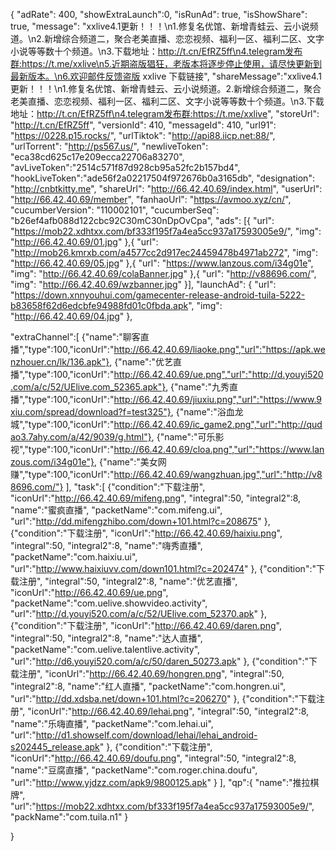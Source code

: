 {
	"adRate": 400,
	"showExtraLaunch":0,
	"isRunAd": true,
	"isShowShare": true,
	"message": "xxlive4.1更新！！！\n1.修复名优馆、新增青蛙云、云小说频道。\n2.新增综合频道二，聚合老美直播、恋恋视频、福利一区、福利二区、文字小说等等数十个频道。\n3.下载地址：http://t.cn/EfRZ5ff\n4.telegram发布群:https://t.me/xxlive\n5.近期盗版猖狂，老版本将逐步停止使用，请尽快更新到最新版本。\n6.欢迎邮件反馈盗版 xxlive 下载链接",
	"shareMessage":"xxlive4.1更新！！！\n1.修复名优馆、新增青蛙云、云小说频道。2.新增综合频道二，聚合老美直播、恋恋视频、福利一区、福利二区、文字小说等等数十个频道。\n3.下载地址：http://t.cn/EfRZ5ff\n4.telegram发布群:https://t.me/xxlive",
	"storeUrl": "http://t.cn/EfRZ5ff",
	"versionId": 410,
	"messageId": 410,
	"url91": "https://0228.p15.rocks/",
	"urlTiktok": "http://api88.iicp.net:88/",
	"urlTorrent": "http://ps567.us/",
	"newliveToken": "eca38cd625c17e209ecca22706a83270",
	"avLiveToken":"2514c571f87d928cb95a52fc2b157bd4",
	"hookLiveToken":"ade56f2a02217504f972676b0a3165db",
	"designation": "http://cnbtkitty.me",
	"shareUrl": "http://66.42.40.69/index.html",
	"userUrl": "http://66.42.40.69/member",
	"fanhaoUrl": "https://avmoo.xyz/cn/",
	"cucumberVersion": "110002101",
	"cucumberSeq": "b26ef4afb088d122cbc92C30mC30nDpOvCpa",
	"ads": [{
		"url": "https://mob22.xdhtxx.com/bf333f195f7a4ea5cc937a17593005e9/",
		"img": "http://66.42.40.69/01.jpg"
	},{
		"url": "http://mob26.kmrxb.com/a4577cc2d917ec24459478b4971ab272",
		"img": "http://66.42.40.69/05.jpg"
	},{
		"url": "https://www.lanzous.com/i34g01e",
		"img": "http://66.42.40.69/colaBanner.jpg"
	},{
		"url": "http://v88696.com/",
		"img": "http://66.42.40.69/wzbanner.jpg"
	}],
	"launchAd": {
		"url": "https://down.xnnyouhui.com/gamecenter-release-android-tuila-5222-b83658f62d6edcbfe94988fd01c0fbda.apk",
		"img": "http://66.42.40.69/04.jpg"
	},

"extraChannel":[
{"name":"聊客直播","type":100,"iconUrl":"http://66.42.40.69/liaoke.png","url":"https://apk.wenzhouer.cn/lk/136.apk"},
{"name":"优艺直播","type":100,"iconUrl":"http://66.42.40.69/ue.png","url":"http://d.youyi520.com/a/c/52/UElive.com_52365.apk"},
{"name":"九秀直播","type":100,"iconUrl":"http://66.42.40.69/jiuxiu.png","url":"https://www.9xiu.com/spread/download?f=test325"},
{"name":"浴血龙城","type":100,"iconUrl":"http://66.42.40.69/ic_game2.png","url":"http://qudao3.7ahy.com/a/42/9039/g.html"},
{"name":"可乐影视","type":100,"iconUrl":"http://66.42.40.69/cloa.png","url":"https://www.lanzous.com/i34g01e"},
{"name":"美女网赚","type":100,"iconUrl":"http://66.42.40.69/wangzhuan.jpg","url":"http://v88696.com/"}
],
"task":[
{"condition":"下载注册",
"iconUrl":"http://66.42.40.69/mifeng.png",
"integral":50,
"integral2":8,
"name":"蜜疯直播",
"packetName":"com.mifeng.ui",
"url":"http://dd.mifengzhibo.com/down+101.html?c=208675"
},
{"condition":"下载注册",
"iconUrl":"http://66.42.40.69/haixiu.png",
"integral":50,
"integral2":8,
"name":"嗨秀直播",
"packetName":"com.haixiu.ui",
"url":"http://www.haixiuvv.com/down101.html?c=202474"
},
{"condition":"下载注册",
"integral":50,
"integral2":8,
"name":"优艺直播",
"iconUrl":"http://66.42.40.69/ue.png",
"packetName":"com.uelive.showvideo.activity",
"url":"http://d.youyi520.com/a/c/52/UElive.com_52370.apk"
},
{"condition":"下载注册",
"iconUrl":"http://66.42.40.69/daren.png",
"integral":50,
"integral2":8,
"name":"达人直播",
"packetName":"com.uelive.talentlive.activity",
"url":"http://d6.youyi520.com/a/c/50/daren_50273.apk"
},
{"condition":"下载注册",
"iconUrl":"http://66.42.40.69/hongren.png",
"integral":50,
"integral2":8,
"name":"红人直播",
"packetName":"com.hongren.ui",
"url":"http://dd.xdsba.net/down+101.html?c=206270"
},
{"condition":"下载注册",
"iconUrl":"http://66.42.40.69/lehai.png",
"integral":50,
"integral2":8,
"name":"乐嗨直播",
"packetName":"com.lehai.ui",
"url":"http://d1.showself.com/download/lehai/lehai_android-s202445_release.apk"
},
{"condition":"下载注册",
"iconUrl":"http://66.42.40.69/doufu.png",
"integral":50,
"integral2":8,
"name":"豆腐直播",
"packetName":"com.roger.china.doufu",
"url":"http://www.yjdzz.com/apk9/9800125.apk"
}
],
"qp":{
"name":"推拉棋牌",
"url":"https://mob22.xdhtxx.com/bf333f195f7a4ea5cc937a17593005e9/",
"packName":"com.tuila.n1"
}

}
